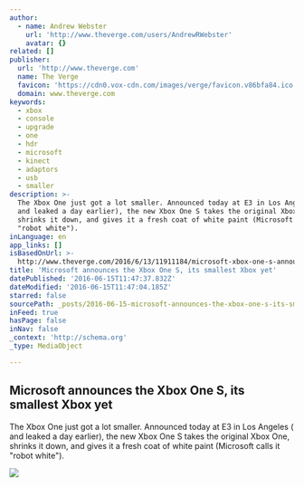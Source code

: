 ```yaml
---
author:
  - name: Andrew Webster
    url: 'http://www.theverge.com/users/AndrewRWebster'
    avatar: {}
related: []
publisher:
  url: 'http://www.theverge.com'
  name: The Verge
  favicon: 'https://cdn0.vox-cdn.com/images/verge/favicon.v86bfa84.ico'
  domain: www.theverge.com
keywords:
  - xbox
  - console
  - upgrade
  - one
  - hdr
  - microsoft
  - kinect
  - adaptors
  - usb
  - smaller
description: >-
  The Xbox One just got a lot smaller. Announced today at E3 in Los Angeles (
  and leaked a day earlier), the new Xbox One S takes the original Xbox One,
  shrinks it down, and gives it a fresh coat of white paint (Microsoft calls it
  "robot white").
inLanguage: en
app_links: []
isBasedOnUrl: >-
  http://www.theverge.com/2016/6/13/11911184/microsoft-xbox-one-s-announced-price-specs-e3-2016
title: 'Microsoft announces the Xbox One S, its smallest Xbox yet'
datePublished: '2016-06-15T11:47:37.832Z'
dateModified: '2016-06-15T11:47:04.185Z'
starred: false
sourcePath: _posts/2016-06-15-microsoft-announces-the-xbox-one-s-its-smallest-xbox-yet.md
inFeed: true
hasPage: false
inNav: false
_context: 'http://schema.org'
_type: MediaObject

---
```

<article style=""><h1>Microsoft announces the Xbox One S, its smallest Xbox yet</h1><p>The Xbox One just got a lot smaller. Announced today at E3 in Los Angeles ( and leaked a day earlier), the new Xbox One S takes the original Xbox One, shrinks it down, and gives it a fresh coat of white paint (Microsoft calls it "robot white").</p><img src="https://cdn0.vox-cdn.com/thumbor/qevstRKEYs-qgd87ywq8zTq6Y6I=/0x157:1497x999/1600x900/cdn0.vox-cdn.com/uploads/chorus_image/image/49840657/vpavic_070616_1091_0038.0.0.jpg" /></article>